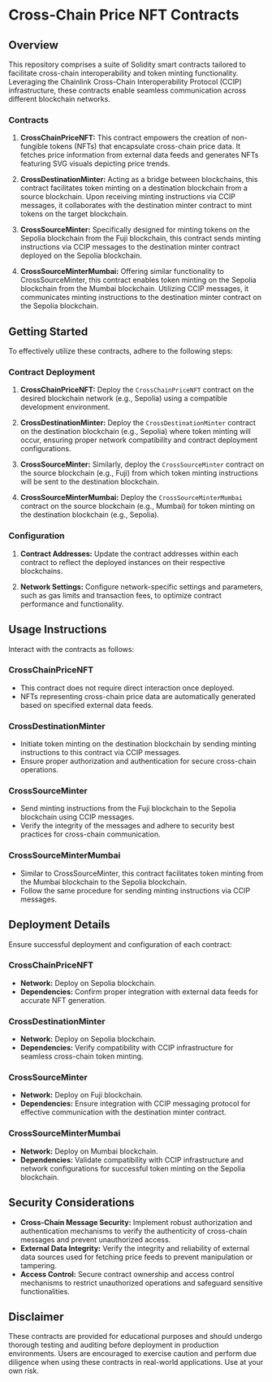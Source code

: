 # Cross-Chain Price NFT Contracts

## Overview
This repository comprises a suite of Solidity smart contracts tailored to facilitate cross-chain interoperability and token minting functionality. Leveraging the Chainlink Cross-Chain Interoperability Protocol (CCIP) infrastructure, these contracts enable seamless communication across different blockchain networks.

### Contracts
1. **CrossChainPriceNFT:** This contract empowers the creation of non-fungible tokens (NFTs) that encapsulate cross-chain price data. It fetches price information from external data feeds and generates NFTs featuring SVG visuals depicting price trends.

2. **CrossDestinationMinter:** Acting as a bridge between blockchains, this contract facilitates token minting on a destination blockchain from a source blockchain. Upon receiving minting instructions via CCIP messages, it collaborates with the destination minter contract to mint tokens on the target blockchain.

3. **CrossSourceMinter:** Specifically designed for minting tokens on the Sepolia blockchain from the Fuji blockchain, this contract sends minting instructions via CCIP messages to the destination minter contract deployed on the Sepolia blockchain.

4. **CrossSourceMinterMumbai:** Offering similar functionality to CrossSourceMinter, this contract enables token minting on the Sepolia blockchain from the Mumbai blockchain. Utilizing CCIP messages, it communicates minting instructions to the destination minter contract on the Sepolia blockchain.

## Getting Started
To effectively utilize these contracts, adhere to the following steps:

### Contract Deployment
1. **CrossChainPriceNFT:** Deploy the `CrossChainPriceNFT` contract on the desired blockchain network (e.g., Sepolia) using a compatible development environment.
   
2. **CrossDestinationMinter:** Deploy the `CrossDestinationMinter` contract on the destination blockchain (e.g., Sepolia) where token minting will occur, ensuring proper network compatibility and contract deployment configurations.

3. **CrossSourceMinter:** Similarly, deploy the `CrossSourceMinter` contract on the source blockchain (e.g., Fuji) from which token minting instructions will be sent to the destination blockchain.

4. **CrossSourceMinterMumbai:** Deploy the `CrossSourceMinterMumbai` contract on the source blockchain (e.g., Mumbai) for token minting on the destination blockchain (e.g., Sepolia).

### Configuration
1. **Contract Addresses:** Update the contract addresses within each contract to reflect the deployed instances on their respective blockchains.

2. **Network Settings:** Configure network-specific settings and parameters, such as gas limits and transaction fees, to optimize contract performance and functionality.

## Usage Instructions
Interact with the contracts as follows:

### CrossChainPriceNFT
- This contract does not require direct interaction once deployed.
- NFTs representing cross-chain price data are automatically generated based on specified external data feeds.
  
### CrossDestinationMinter
- Initiate token minting on the destination blockchain by sending minting instructions to this contract via CCIP messages.
- Ensure proper authorization and authentication for secure cross-chain operations.

### CrossSourceMinter
- Send minting instructions from the Fuji blockchain to the Sepolia blockchain using CCIP messages.
- Verify the integrity of the messages and adhere to security best practices for cross-chain communication.

### CrossSourceMinterMumbai
- Similar to CrossSourceMinter, this contract facilitates token minting from the Mumbai blockchain to the Sepolia blockchain.
- Follow the same procedure for sending minting instructions via CCIP messages.

## Deployment Details
Ensure successful deployment and configuration of each contract:

### CrossChainPriceNFT
- **Network:** Deploy on Sepolia blockchain.
- **Dependencies:** Confirm proper integration with external data feeds for accurate NFT generation.

### CrossDestinationMinter
- **Network:** Deploy on Sepolia blockchain.
- **Dependencies:** Verify compatibility with CCIP infrastructure for seamless cross-chain token minting.

### CrossSourceMinter
- **Network:** Deploy on Fuji blockchain.
- **Dependencies:** Ensure integration with CCIP messaging protocol for effective communication with the destination minter contract.

### CrossSourceMinterMumbai
- **Network:** Deploy on Mumbai blockchain.
- **Dependencies:** Validate compatibility with CCIP infrastructure and network configurations for successful token minting on the Sepolia blockchain.

## Security Considerations
- **Cross-Chain Message Security:** Implement robust authorization and authentication mechanisms to verify the authenticity of cross-chain messages and prevent unauthorized access.
- **External Data Integrity:** Verify the integrity and reliability of external data sources used for fetching price feeds to prevent manipulation or tampering.
- **Access Control:** Secure contract ownership and access control mechanisms to restrict unauthorized operations and safeguard sensitive functionalities.

## Disclaimer
These contracts are provided for educational purposes and should undergo thorough testing and auditing before deployment in production environments. Users are encouraged to exercise caution and perform due diligence when using these contracts in real-world applications. Use at your own risk.
